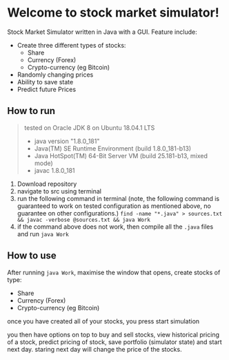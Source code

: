 # Welcome to stock market simulator!

Stock Market Simulator written in Java with a GUI. Feature include:

 - Create three different types of stocks:
	 - Share
	 - Currency (Forex)
	 - Crypto-currency (eg Bitcoin)
 - Randomly changing prices
 - Ability to save state
 - Predict future Prices

## How to run

>tested on Oracle JDK 8 on Ubuntu 18.04.1 LTS
><ul>
>  <li>java version "1.8.0_181"</li>
>  <li>Java(TM) SE Runtime Environment (build 1.8.0_181-b13)</li>
>  <li>Java HotSpot(TM) 64-Bit Server VM (build 25.181-b13, mixed mode)</li>
>  <li>javac 1.8.0_181</li>
></ul>

1. Download repository
2. navigate to src using terminal
3. run the following command in terminal (note, the following command is guaranteed to work on tested configuration as mentioned above, no guarantee on other configurations.) ```find -name "*.java" > sources.txt && javac -verbose @sources.txt && java Work```
4. if the command above does not work, then compile all the ```.java``` files and run ```java Work```

## How to use

After running ```java Work```, maximise the window that opens, create stocks of type:
 - Share
 - Currency (Forex)
 - Crypto-currency (eg Bitcoin)
 
 once you have created all of your stocks, you press start simulation
 
you then have options on top to buy and sell stocks, view historical pricing of a stock, predict pricing of stock, save portfolio (simulator state) and start next day. staring next day will change the price of the stocks. 
